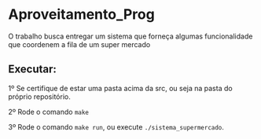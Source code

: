 # Aproveitamento_Prog
O trabalho busca entregar um sistema que forneça algumas funcionalidade que coordenem a fila de um super mercado

## Executar:
1º Se certifique de estar uma pasta acima da src, ou seja na pasta do próprio repositório.

2º Rode o comando `make`

3º Rode o comando `make run`, ou execute `./sistema_supermercado`.
